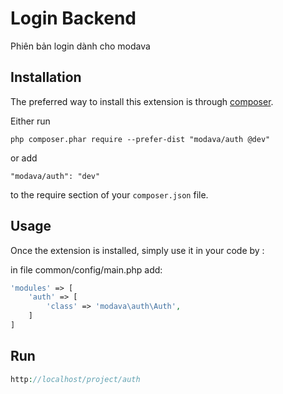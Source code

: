 Login Backend
=============
Phiên bản login dành cho modava

Installation
------------

The preferred way to install this extension is through [composer](http://getcomposer.org/download/).

Either run

```
php composer.phar require --prefer-dist "modava/auth @dev"
```

or add

```
"modava/auth": "dev"
```

to the require section of your `composer.json` file.


Usage
-----

Once the extension is installed, simply use it in your code by  :

in file common/config/main.php add:
```php
'modules' => [
    'auth' => [
        'class' => 'modava\auth\Auth',
    ]
]
```

Run
-----

```php
http://localhost/project/auth
```